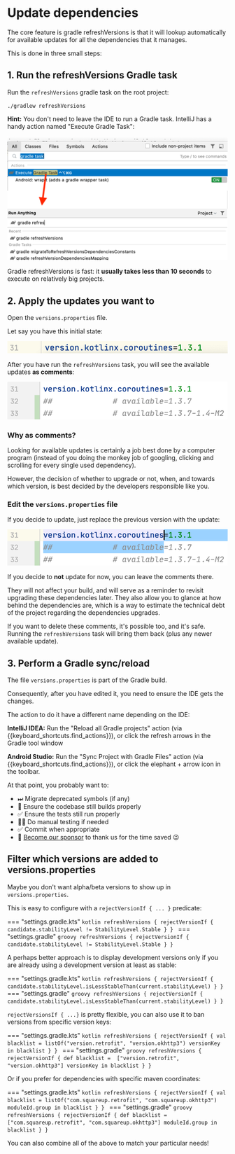 # Update dependencies

The core feature is gradle refreshVersions is that it will lookup automatically for available updates for all the dependencies that it manages.

This is done in three small steps:

## 1. Run the refreshVersions Gradle task

Run the `refreshVersions` gradle task on the root project:

```shell
./gradlew refreshVersions
```

**Hint:** You don't need to leave the IDE to run a Gradle task. IntelliJ has a handy action named "Execute Gradle Task":

![](img/execute-gradle-task.png)

Gradle refreshVersions is fast: it **usually takes less than 10 seconds** to execute on relatively big projects.

## 2. Apply the updates you want to

Open the `versions.properties` file.

Let say you have this initial state:

![](img/versions.properties_step00.png)

After you have run the `refreshVersions` task, you will see the available updates **as comments**:

![](img/versions.properties_step01.png)

### Why as comments?

Looking for available updates is certainly a job best done by a computer program (instead of you doing the monkey job of googling, clicking and scrolling for every single used dependency).

However, the decision of whether to upgrade or not, when, and towards which version, is best decided by the developers responsible like you.

### Edit the `versions.properties` file

If you decide to update, just replace the previous version with the update:

![](img/versions.properties_step02.png)

If you decide to **not** update for now, you can leave the comments there.

They will not affect your build, and will serve as a reminder to revisit upgrading these dependencies later. They also allow you to glance at how behind the dependencies are, which is a way to estimate the technical debt of the project regarding the dependencies upgrades.

If you want to delete these comments, it's possible too, and it's safe. Running the `refreshVersions` task will bring them back (plus any newer available update).

## 3. Perform a Gradle sync/reload

The file `versions.properties` is part of the Gradle build.

Consequently, after you have edited it, you need to ensure the IDE gets the changes.

The action to do it have a different name depending on the IDE:

**IntelliJ IDEA:**
Run the "Reload all Gradle projects" action (via {{keyboard_shortcuts.find_actions}}), or click the refresh arrows in the Gradle tool window

**Android Studio:**
Run the "Sync Project with Gradle Files" action (via {{keyboard_shortcuts.find_actions}}), or click the elephant + arrow icon in the toolbar.


At that point, you probably want to:

- ⏭ Migrate deprecated symbols (if any)
- 🔨 Ensure the codebase still builds properly
- ✅ Ensure the tests still run properly
- 🕵️‍♀️ Do manual testing if needed
- ✅ Commit when appropriate
- 💝 [Become our sponsor](index.md#funding) to thank us for the time saved 😉

## Filter which versions are added to versions.properties

Maybe you don't want alpha/beta versions to show up in `versions.properties`.

This is easy to configure with a `rejectVersionIf { ... }` predicate:

=== "settings.gradle.kts"
    ```kotlin
    refreshVersions {
        rejectVersionIf {
            candidate.stabilityLevel != StabilityLevel.Stable
        }
    }
    ```
=== "settings.gradle"
    ```groovy
    refreshVersions {
        rejectVersionIf {
            candidate.stabilityLevel != StabilityLevel.Stable
        }
    }
    ```

A perhaps better approach is to display development versions only if you are already using a development version at least as stable:

=== "settings.gradle.kts"
    ```kotlin
    refreshVersions {
        rejectVersionIf {
            candidate.stabilityLevel.isLessStableThan(current.stabilityLevel)
        }
    }
    ```
=== "settings.gradle"
    ```groovy
    refreshVersions {
        rejectVersionIf {
            candidate.stabilityLevel.isLessStableThan(current.stabilityLevel)
        }
    }
    ```

`rejectVersionsIf { ...}` is pretty flexible, you can also use it to ban versions from specific version keys:

=== "settings.gradle.kts"
    ```kotlin
    refreshVersions {
        rejectVersionIf {
            val blacklist = listOf("version.retrofit", "version.okhttp3")
            versionKey in blacklist
        }
    }
    ```
=== "settings.gradle"
    ```groovy
    refreshVersions {
        rejectVersionIf {
            def blacklist =  ["version.retrofit", "version.okhttp3"]
            versionKey in blacklist
        }
    }
    ```

Or if you prefer for dependencies with specific maven coordinates:

=== "settings.gradle.kts"
    ```kotlin
    refreshVersions {
        rejectVersionIf {
            val blacklist = listOf("com.squareup.retrofit", "com.squareup.okhttp3")
            moduleId.group in blacklist
        }
    }
    ```
=== "settings.gradle"
    ```groovy
    refreshVersions {
        rejectVersionIf {
            def blacklist = ["com.squareup.retrofit", "com.squareup.okhttp3"]
            moduleId.group in blacklist
        }
    }
    ```

You can also combine all of the above to match your particular needs!

